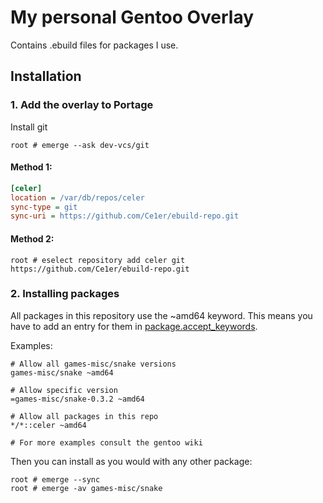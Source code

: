 # My personal Gentoo Overlay

Contains .ebuild files for packages I use.

## Installation

### 1. Add the overlay to Portage

Install git

```
root # emerge --ask dev-vcs/git
```

#### Method 1:

```ini
[celer]
location = /var/db/repos/celer
sync-type = git
sync-uri = https://github.com/Ce1er/ebuild-repo.git
```

#### Method 2:

```
root # eselect repository add celer git https://github.com/Ce1er/ebuild-repo.git
```

### 2. Installing packages

All packages in this repository use the ~amd64 keyword.
This means you have to add an entry for them in [package.accept_keywords](https://wiki.gentoo.org/wiki//etc/portage/package.accept_keywords).

Examples:

```
# Allow all games-misc/snake versions
games-misc/snake ~amd64

# Allow specific version
=games-misc/snake-0.3.2 ~amd64

# Allow all packages in this repo
*/*::celer ~amd64

# For more examples consult the gentoo wiki
```

Then you can install as you would with any other package:

```
root # emerge --sync
root # emerge -av games-misc/snake
```
